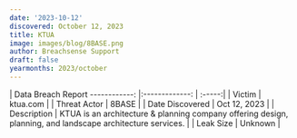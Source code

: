 ```yaml
---
date: '2023-10-12'
discovered: October 12, 2023
title: KTUA
image: images/blog/8BASE.png
author: Breachsense Support
draft: false
yearmonths: 2023/october
---
```



| Data Breach Report
------------:     |:-------------:    | :-----:|
| Victim      | ktua.com      | 
| Threat Actor      | 8BASE      | 
| Date Discovered      | Oct 12, 2023      | 
| Description      | KTUA is an architecture & planning company offering design, planning, and landscape architecture services.      | 
| Leak Size      | Unknown      | 

